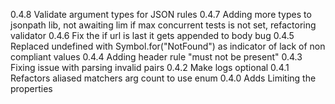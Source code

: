 0.4.8 Validate argument types for JSON rules
0.4.7 Adding more types to jsonpath lib, not awaiting lim if max concurrent tests is not set, refactoring validator
0.4.6 Fix the if url is last it gets appended to body bug
0.4.5 Replaced undefined with Symbol.for("NotFound") as indicator of lack of non compliant values
0.4.4 Adding header rule "must not be present"
0.4.3 Fixing issue with parsing invalid pairs
0.4.2 Make logs optional
0.4.1 Refactors aliased matchers arg count to use enum
0.4.0 Adds Limiting the properties
